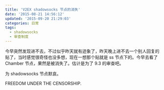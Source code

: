 ```yaml
---
title: 'V2EX shadowsocks 节点的消失'
date: '2015-08-21 14:56:12'
updated: '2015-09-20 21:29:03'
categories: 日常
tags:
  - shadowsocks
  - 审查制度
---
```



今早突然发现进不去，不过似乎昨天就有迹象了，昨天晚上进不去一个别人回复的贴了，当时感觉很奇怪也没多想，现在一想那个贴就是 ss 节点下的。今早去看了 Chamber 节点，果然是被消失了。估计是为了 9.3 的审查吧。  

为 shadowsocks 节点默哀。  

FREEDOM UNDER THE CENSORSHIP.




